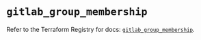 # `gitlab_group_membership`

Refer to the Terraform Registry for docs: [`gitlab_group_membership`](https://registry.terraform.io/providers/gitlabhq/gitlab/16.10.0/docs/resources/group_membership).
